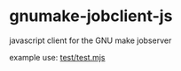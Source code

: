 # gnumake-jobclient-js

javascript client for the GNU make jobserver

example use: [test/test.mjs](test/test.mjs)
